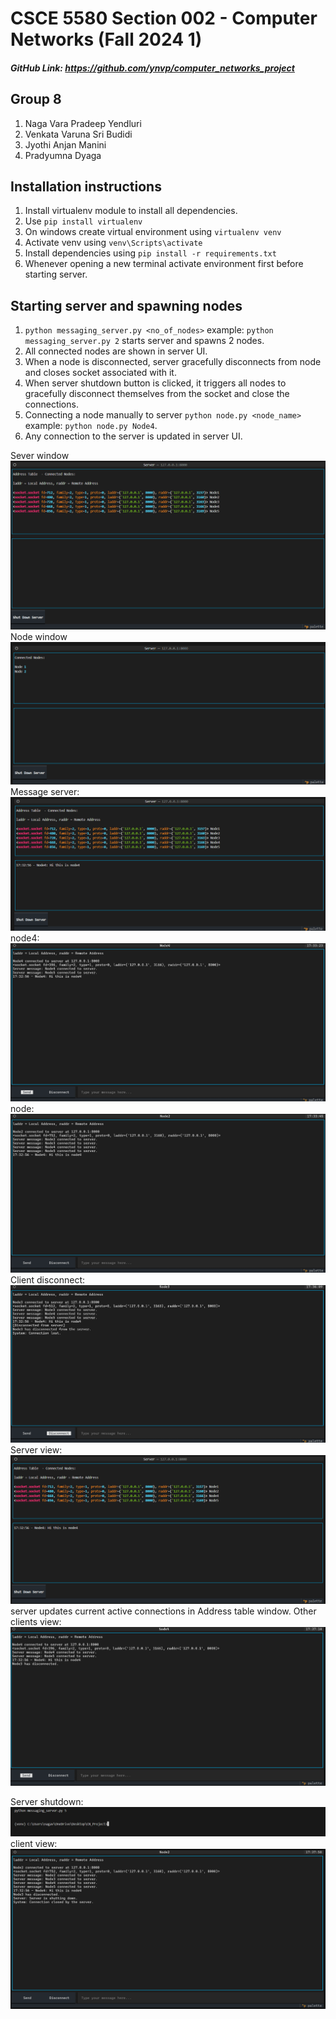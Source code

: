 # CSCE 5580 Section 002 - Computer Networks (Fall 2024 1)
##### GitHub Link: https://github.com/ynvp/computer_networks_project
## Group 8
1. Naga Vara Pradeep Yendluri
2. Venkata Varuna Sri Budidi
3. Jyothi Anjan Manini
4. Pradyumna Dyaga

## Installation instructions
1. Install virtualenv module to install all dependencies.
2. Use ``` pip install virtualenv ```
3. On windows create virtual environment using ``` virtualenv venv ```
4. Activate venv using ``` venv\Scripts\activate ```
5. Install dependencies using ``` pip install -r requirements.txt ```
6. Whenever opening a new terminal activate environment first before starting server.

## Starting server and spawning nodes
1. ``` python messaging_server.py <no_of_nodes> ``` example: ``` python messaging_server.py 2 ``` starts server and spawns 2 nodes.
2. All connected nodes are shown in server UI.
3. When a node is disconnected, server gracefully disconnects from node and closes socket associated with it.
4. When server shutdown button is clicked, it triggers all nodes to gracefully disconnect themselves from the socket and close the connections.
5. Connecting a node manually to server ``` python node.py <node_name> ``` example: ```python node.py Node4```.
6. Any connection to the server is updated in server UI.

Sever window
![alt text](image/README/image-1.png)
Node window
![alt text](image/README/image.png)
Message
server:
![alt text](image/README/image-2.png)
node4:
![alt text](image/README/image-3.png)
node:
![alt text](image/README/image-4.png)
Client disconnect:
![alt text](image/README/image-5.png)
Server view:
![alt text](image/README/image-6.png)
server updates current active connections in Address table window.
Other clients view:
![alt text](image/README/image-7.png)

Server shutdown:
![alt text](image/README/image-8.png)
client view:
![alt text](image/README/image-9.png)